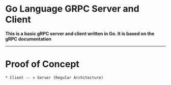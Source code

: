 # **Go Language GRPC Server and Client**

**This is a basic gRPC server and client written in Go. It is based on the gRPC documentation**


<hr>

# **Proof of Concept**

    * Client -- > Server (Regular Architecture)